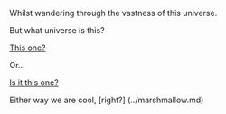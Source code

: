 Whilst wandering through the vastness of this universe.

But what universe is this?

[This one?](https://www.youtube.com/watch?v=U5LVb3UtD3Q)

Or...

[Is it this one?](https://www.youtube.com/watch?v=tbSo7VmU7xo)

Either way we are cool, [right?] (../marshmallow.md)